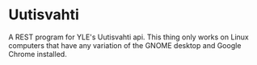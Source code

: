 # Uutisvahti

A REST program for YLE's Uutisvahti api. This thing only works on Linux computers that have any variation of the GNOME desktop and Google Chrome installed.
